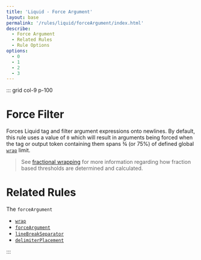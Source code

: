 ```yaml
---
title: 'Liquid - Force Argument'
layout: base
permalink: '/rules/liquid/forceArgument/index.html'
describe:
  - Force Argument
  - Related Rules
  - Rule Options
options:
  - 0
  - 1
  - 2
  - 3
---
```


::: grid col-9 p-100

# Force Filter

Forces Liquid tag and filter argument expressions onto newlines. By default, this rule uses a value of `0` which will result in arguments being forced when the tag or output token containing them spans ¾ (or 75%) of defined global [`wrap`](/rules/global/wrap) limit.

> See [fractional wrapping](/terminologies#fractional-wrapping) for more information regarding how fraction based thresholds are determined and calculated.

# Related Rules

The `forceArgument`

- [`wrap`](/rules/liquid/wrap/)
- [`forceArgument`](/rules/liquid/forceArgument/)
- [`lineBreakSeparator`](/rules/liquid/lineBreakSeparator/)
- [`delimiterPlacement`](/rules/liquid/lineBreakSeparator/)

:::
